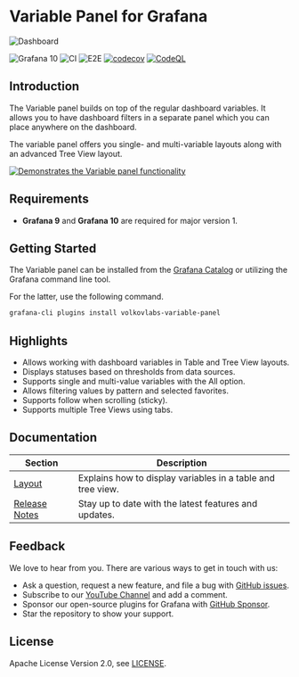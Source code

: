 # Variable Panel for Grafana

![Dashboard](https://github.com/VolkovLabs/volkovlabs-variable-panel/raw/main/src/img/dashboard.png)

![Grafana 10](https://img.shields.io/badge/Grafana-10.0.0-orange)
![CI](https://github.com/volkovlabs/volkovlabs-variable-panel/workflows/CI/badge.svg)
![E2E](https://github.com/volkovlabs/volkovlabs-variable-panel/workflows/E2E/badge.svg)
[![codecov](https://codecov.io/gh/VolkovLabs/volkovlabs-variable-panel/branch/main/graph/badge.svg)](https://codecov.io/gh/VolkovLabs/volkovlabs-variable-panel)
[![CodeQL](https://github.com/VolkovLabs/volkovlabs-variable-panel/actions/workflows/codeql-analysis.yml/badge.svg)](https://github.com/VolkovLabs/volkovlabs-variable-panel/actions/workflows/codeql-analysis.yml)

## Introduction

The Variable panel builds on top of the regular dashboard variables. It allows you to have dashboard filters in a separate panel which you can place anywhere on the dashboard.

The variable panel offers you single- and multi-variable layouts along with an advanced Tree View layout.

[![Demonstrates the Variable panel functionality](https://raw.githubusercontent.com/volkovlabs/volkovlabs-variable-panel/main/img/tutorial.png)](https://youtu.be/mYYtMW9qiPA)

## Requirements

- **Grafana 9** and **Grafana 10** are required for major version 1.

## Getting Started

The Variable panel can be installed from the [Grafana Catalog](https://grafana.com/grafana/plugins/volkovlabs-variable-panel/) or utilizing the Grafana command line tool.

For the latter, use the following command.

```bash
grafana-cli plugins install volkovlabs-variable-panel
```

## Highlights

- Allows working with dashboard variables in Table and Tree View layouts.
- Displays statuses based on thresholds from data sources.
- Supports single and multi-value variables with the All option.
- Allows filtering values by pattern and selected favorites.
- Supports follow when scrolling (sticky).
- Supports multiple Tree Views using tabs.

## Documentation

| Section                     | Description                                                         |
| --------------------------- | ------------------------------------------------------------------- |
| [Layout](https://volkovlabs.io/plugins/volkovlabs-variable-panel/layout/) | Explains how to display variables in a table and tree view. |
| [Release Notes](https://volkovlabs.io/plugins/volkovlabs-variable-panel/release/)    | Stay up to date with the latest features and updates.               |

## Feedback

We love to hear from you. There are various ways to get in touch with us:

- Ask a question, request a new feature, and file a bug with [GitHub issues](https://github.com/volkovlabs/volkovlabs-variable-panel/issues/new/choose).
- Subscribe to our [YouTube Channel](https://www.youtube.com/@volkovlabs) and add a comment.
- Sponsor our open-source plugins for Grafana with [GitHub Sponsor](https://github.com/sponsors/VolkovLabs).
- Star the repository to show your support.

## License

Apache License Version 2.0, see [LICENSE](https://github.com/volkovlabs/volkovlabs-variable-panel/blob/main/LICENSE).
